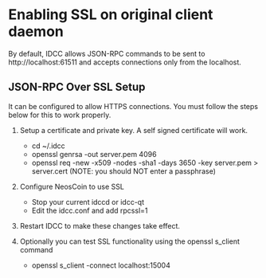 Enabling SSL on original client daemon
======================================
By default, IDCC allows JSON-RPC commands to be sent to http://localhost:61511
and accepts connections only from the localhost.

JSON-RPC Over SSL Setup
-----------------------
It can be configured to allow HTTPS connections.  You must follow the steps below
for this to work properly.

1. Setup a certificate and private key.  A self signed certificate will work.
    * cd ~/.idcc
    * openssl genrsa -out server.pem 4096
    * openssl req -new -x509 -nodes -sha1 -days 3650 -key server.pem > server.cert
    (NOTE: you should NOT enter a passphrase)

2. Configure NeosCoin to use SSL
    * Stop your current idccd or idcc-qt
    * Edit the idcc.conf and add
      rpcssl=1

3. Restart IDCC to make these changes take effect.

4. Optionally you can test SSL functionality using the openssl s_client command
    * openssl s_client -connect localhost:15004
